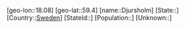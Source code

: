 ﻿---
location: [59.4,18.08]
type: City
tags:
- geo/City


SpocWebEntityId: 29822
isDeleted: false
confidential: public

---
[geo-lon::18.08]
[geo-lat::59.4]
[name::Djursholm]
[State::]
[Country::[Sweden](geo/Continent/Europe/Sweden.md)]
[StateId::]
[Population::]
[Unknown::]

